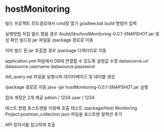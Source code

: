 # hostMonitoring

빌드
프로젝트 루트경로에서 cmd창 열기
gradlew.bat build 명령어 입력

실행방법
직접 빌드 했을 경우
  /build/libs/hostMonitoring-0.0.1-SNAPSHOT.jar 생성 확인
  빌드된 jar 파일을 /package 경로로 이동

이미 빌드 된 jar 호출할 경우
  /package 디렉터리로 이동

application.yml 파일에서 DB에 연결할 수 있도록 설정값 수정
  datasource.url
  datasource.username
  datasource.password

ddl_query.sql 파일을 실행시켜 데이터베이스 및 테이블 생성

/package 경로로 이동
java -jar hostMonitoring-0.0.1-SNAPSHOT.jar 실행

접속 계정은 2개 제공
admin / 1234
user / 1234

테스트 방법
포스트맨을 이용해 호출 테스트
  /package/Host Monitoring Project.postman_collection.json 
  파일을 포스트맨 컬렉션 추가

  API 정의서를 참고하여 호출



